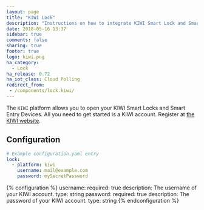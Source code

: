 ```yaml
---
layout: page
title: "KIWI Lock"
description: "Instructions on how to integrate KIWI Smart Lock and Smart Entry."
date: 2018-05-16 13:37
sidebar: true
comments: false
sharing: true
footer: true
logo: kiwi.png
ha_category:
  - Lock
ha_release: 0.72
ha_iot_class: Cloud Polling
redirect_from:
 - /components/lock.kiwi/
---
```


The `KIWI` platform allows you to open your KIWI Smart Locks and Smart Entry Devices.
All you need to get started is a KIWI account. Register at [the KIWI website](https://kiwi.ki/login/).

## Configuration

```yaml
# Example configuration.yaml entry
lock:
  - platform: kiwi
    username: mail@example.com
    password: mySecretPassword
```

{% configuration %}
username:
  required: true
  description: The username of your KIWI account.
  type: string
password:
  required: true
  description: The password of your KIWI account.
  type: string
{% endconfiguration %}
